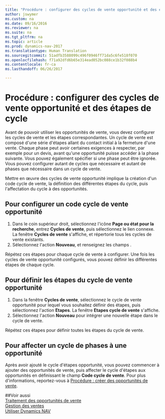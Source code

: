 ```yaml
---
title: "Procédure : configurer des cycles de vente opportunité et des étapes de cycle"
author: jswymer
ms.custom: na
ms.date: 09/16/2016
ms.reviewer: na
ms.suite: na
ms.tgt_pltfrm: na
ms.topic: article
ms.prod: dynamics-nav-2017
ms.translationtype: Human Translation
ms.sourcegitcommit: 51adfb3588099c496f0946ff71da5c6fe518f070
ms.openlocfilehash: f71a92dfd6b65e314ead052bc088ce1b32f088b4
ms.contentlocale: fr-ca
ms.lasthandoff: 06/26/2017

---
```

# <a name="how-to-set-up-opportunity-sales-cycles-and-cycle-stages"></a>Procédure : configurer des cycles de vente opportunité et des étapes de cycle
Avant de pouvoir utiliser les opportunités de vente, vous devez configurer les cycles de vente et les étapes correspondantes. Un cycle de vente est composé d'une série d'étapes allant du contact initial à la fermeture d'une vente. Chaque phase peut avoir certaines exigences à respecter, par exemple pour un devis, avant qu'une opportunité puisse accéder à la phase suivante. Vous pouvez également spécifier si une phase peut être ignorée. Vous pouvez configurer autant de cycles que nécessaire et autant de phases que nécessaire dans un cycle de vente.

Mettre en œuvre des cycles de vente opportunité implique la création d'un code cycle de vente, la définition des différentes étapes du cycle, puis l'affectation du cycle à des opportunités.

## <a name="to-set-up-an-opportunity-sales-cycle-code"></a>Pour configurer un code cycle de vente opportunité
1. Dans le coin supérieur droit, sélectionnez l'icône **Page ou état pour la recherche**, entrez **Cycles de vente**, puis sélectionnez le lien connexe. La fenêtre **Cycles de vente** s'affiche, et répertorie tous les cycles de vente existants.
2. Sélectionnez l'action **Nouveau**, et renseignez les champs .

Répétez ces étapes pour chaque cycle de vente à configurer. Une fois les cycles de vente opportunité configurés, vous pouvez définir les différentes étapes de chaque cycle.

## <a name="to-define-opportunity-sales-cycle-stages"></a>Pour définir les étapes du cycle de vente opportunité
1. Dans la fenêtre **Cycles de vente**, sélectionnez le cycle de vente opportunité pour lequel vous souhaitez définir des étapes, puis sélectionnez l'action **Etapes**. La fenêtre **Etapes cycle de vente** s'affiche.
2. Sélectionnez l'action **Nouveau** pour intégrer une nouvelle étape dans le cycle de vente.

Répétez ces étapes pour définir toutes les étapes du cycle de vente.

## <a name="to-assign-stage-cycle-to-an-opportunity"></a>Pour affecter un cycle de phases à une opportunité
Après avoir ajouté le cycle d'étapes opportunité, vous pouvez commencer à ajouter des opportunités de vente, puis affecter le cycle d'étapes aux opportunités en définissant le champ **Code cycle de vente**. Pour plus d'informations, reportez-vous à [Procédure : créer des opportunités de vente](marketing-how-create-opportunities.md).

##<a name="see-also"></a>Voir aussi  
[Traitement des opportunités de vente](marketing-processing-sales-opportunities.md)  
[Gestion des ventes](sales-manage-sales.md)  
[Utiliser Dynamics NAV](ui-work-product.md)

